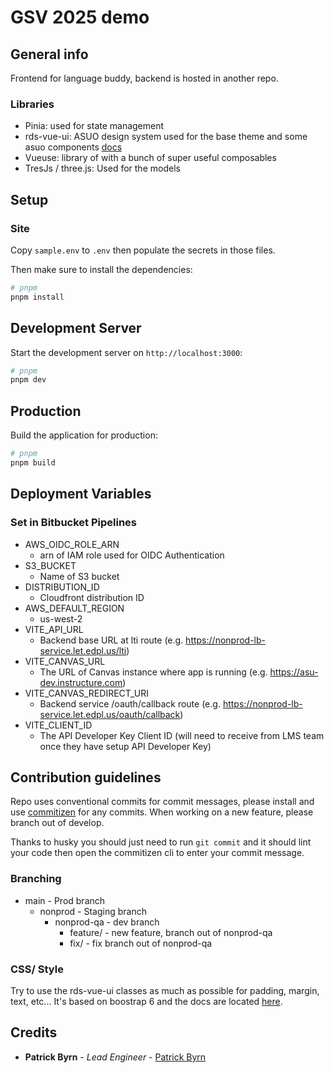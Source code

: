 # GSV 2025 demo

## General info

Frontend for language buddy, backend is hosted in another repo.

### Libraries

- Pinia: used for state management
- rds-vue-ui: ASUO design system used for the base theme and some asuo components [docs](https://rds-vue-ui.edpl.us/)
- Vueuse: library of with a bunch of super useful composables
- TresJs / three.js: Used for the models

## Setup

### Site

Copy `sample.env` to `.env` then populate the secrets in those files.

Then make sure to install the dependencies:

```bash
# pnpm
pnpm install
```

## Development Server

Start the development server on `http://localhost:3000`:

```bash
# pnpm
pnpm dev
```

## Production

Build the application for production:

```bash
# pnpm
pnpm build
```

## Deployment Variables

### Set in Bitbucket Pipelines

- AWS_OIDC_ROLE_ARN
    - arn of IAM role used for OIDC Authentication
- S3_BUCKET
    - Name of S3 bucket
- DISTRIBUTION_ID
    - Cloudfront distribution ID
- AWS_DEFAULT_REGION
    - us-west-2
- VITE_API_URL
    - Backend base URL at lti route (e.g. https://nonprod-lb-service.let.edpl.us/lti)
- VITE_CANVAS_URL
    - The URL of Canvas instance where app is running (e.g. https://asu-dev.instructure.com)
- VITE_CANVAS_REDIRECT_URI
    - Backend service /oauth/callback route (e.g. https://nonprod-lb-service.let.edpl.us/oauth/callback)
- VITE_CLIENT_ID
    - The API Developer Key Client ID (will need to receive from LMS team once they have setup API Developer Key)

## Contribution guidelines

Repo uses conventional commits for commit messages, please install and use [commitizen](https://commitizen.github.io/cz-cli/) for any commits. When working on a new feature, please branch out of develop.

Thanks to husky you should just need to run `git commit` and it should lint your code then open the commitizen cli to enter your commit message.

### Branching

- main - Prod branch
  - nonprod - Staging branch
    - nonprod-qa - dev branch
      - feature/ - new feature, branch out of nonprod-qa
      - fix/ - fix branch out of nonprod-qa

### CSS/ Style

Try to use the rds-vue-ui classes as much as possible for padding, margin, text, etc... It's based on boostrap 6 and the docs are located [here](https://rds-vue-ui.edpl.us/?path=/docs/introduction-contributing--docs).

## Credits

- **Patrick Byrn** - _Lead Engineer_ - [Patrick Byrn](pbyrn@asu.edu)

